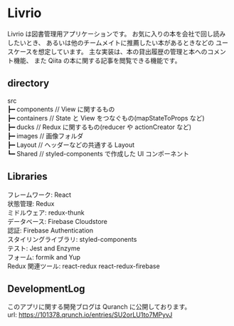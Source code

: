 # Livrio

Livrio は図書管理用アプリケーションです。
お気に入りの本を会社で回し読みしたいとき、
あるいは他のチームメイトに推薦したい本があるときなどの
ユースケースを想定しています。
主な実装は、本の貸出履歴の管理と本へのコメント機能、
また Qiita の本に関する記事を閲覧できる機能です。

## directory

src  
┣━ components // View に関するもの  
┣━ containers // State と View をつなぐもの(mapStateToProps など)  
┣━ ducks // Redux に関するもの(reducer や actionCreator など)  
┣━ images // 画像フォルダ  
┣━ Layout // ヘッダーなどの共通する Layout  
┗━ Shared // styled-components で作成した UI コンポーネント

## Libraries

フレームワーク: React  
状態管理: Redux  
ミドルウェア: redux-thunk  
データベース: Firebase Cloudstore  
認証: Firebase Authentication  
スタイリングライブラリ: styled-components  
テスト: Jest and Enzyme  
フォーム: formik and Yup  
Redux 関連ツール: react-redux react-redux-firebase

## DevelopmentLog

このアプリに関する開発ブログは Quranch に公開しております。  
url: <https://101378.qrunch.io/entries/SU2orLU1to7MPyvJ>
